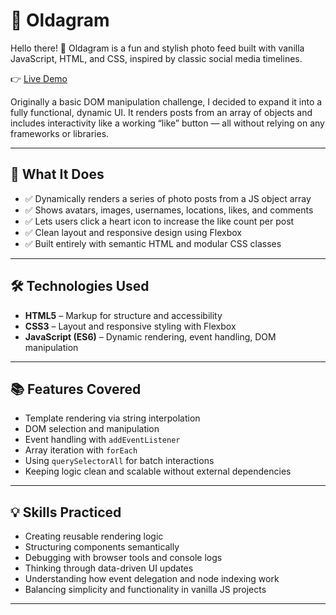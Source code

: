 # 📸 Oldagram

Hello there! 👋
Oldagram is a fun and stylish photo feed built with vanilla JavaScript, HTML, and CSS, inspired by classic social media timelines.

👉 [Live Demo](https://oldagramdavsan.netlify.app/)

Originally a basic DOM manipulation challenge, I decided to expand it into a fully functional, dynamic UI. It renders posts from an array of objects and includes interactivity like a working “like” button — all without relying on any frameworks or libraries.

---

## 🚀 What It Does

- ✅ Dynamically renders a series of photo posts from a JS object array
- ✅ Shows avatars, images, usernames, locations, likes, and comments
- ✅ Lets users click a heart icon to increase the like count per post
- ✅ Clean layout and responsive design using Flexbox
- ✅ Built entirely with semantic HTML and modular CSS classes

---

## 🛠️ Technologies Used

- **HTML5** – Markup for structure and accessibility
- **CSS3** – Layout and responsive styling with Flexbox
- **JavaScript (ES6)** – Dynamic rendering, event handling, DOM manipulation

---

## 📚 Features Covered

- Template rendering via string interpolation
- DOM selection and manipulation
- Event handling with `addEventListener`
- Array iteration with `forEach`
- Using `querySelectorAll` for batch interactions
- Keeping logic clean and scalable without external dependencies

---

## 💡 Skills Practiced

- Creating reusable rendering logic
- Structuring components semantically
- Debugging with browser tools and console logs
- Thinking through data-driven UI updates
- Understanding how event delegation and node indexing work
- Balancing simplicity and functionality in vanilla JS projects

---

